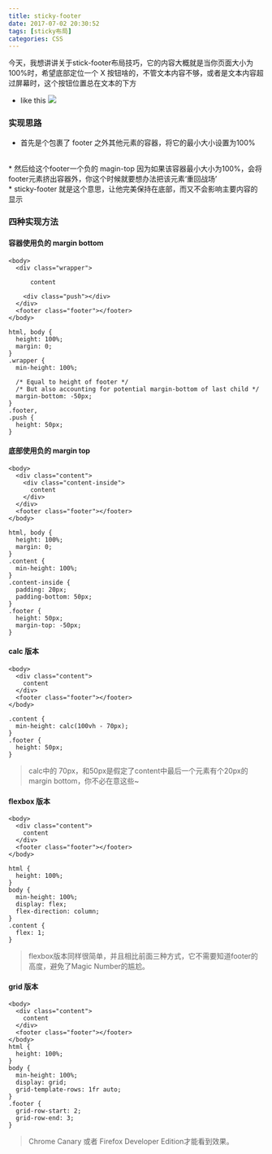 ```yaml
---
title: sticky-footer
date: 2017-07-02 20:30:52
tags: [sticky布局]
categories: CSS
---
```


今天，我想讲讲关于stick-footer布局技巧，它的内容大概就是当你页面大小为100%时，希望底部定位一个 X 按钮啥的，不管文本内容不够，或者是文本内容超过屏幕时，这个按钮位置总在文本的下方
* like this
![](http://img0.tuicool.com/fuANjiq.png!web)

### 实现思路
  * 首先是个包裹了 footer 之外其他元素的容器，将它的最小大小设置为100%
  <br>
  * 然后给这个footer一个负的 magin-top 因为如果该容器最小大小为100%，会将footer元素挤出容器外，你这个时候就要想办法把该元素‘重回战场’
  <br>
  * sticky-footer 就是这个意思，让他完美保持在底部，而又不会影响主要内容的显示

### 四种实现方法
#### 容器使用负的 margin bottom
```
<body>
  <div class="wrapper">

      content

    <div class="push"></div>
  </div>
  <footer class="footer"></footer>
</body>

html, body {
  height: 100%;
  margin: 0;
}
.wrapper {
  min-height: 100%;

  /* Equal to height of footer */
  /* But also accounting for potential margin-bottom of last child */
  margin-bottom: -50px;
}
.footer,
.push {
  height: 50px;
}
```
#### 底部使用负的 margin top
```
<body>
  <div class="content">
    <div class="content-inside">
      content
    </div>
  </div>
  <footer class="footer"></footer>
</body>

html, body {
  height: 100%;
  margin: 0;
}
.content {
  min-height: 100%;
}
.content-inside {
  padding: 20px;
  padding-bottom: 50px;
}
.footer {
  height: 50px;
  margin-top: -50px;
}
```

#### calc 版本
```
<body>
  <div class="content">
    content
  </div>
  <footer class="footer"></footer>
</body>

.content {
  min-height: calc(100vh - 70px);
}
.footer {
  height: 50px;
}
```
> calc中的 70px，和50px是假定了content中最后一个元素有个20px的margin bottom，你不必在意这些~

#### flexbox 版本
```
<body>
  <div class="content">
    content
  </div>
  <footer class="footer"></footer>
</body>

html {
  height: 100%;
}
body {
  min-height: 100%;
  display: flex;
  flex-direction: column;
}
.content {
  flex: 1;
}
```
> flexbox版本同样很简单，并且相比前面三种方式，它不需要知道footer的高度，避免了Magic Number的尴尬。

#### grid 版本
```
<body>
  <div class="content">
    content
  </div>
  <footer class="footer"></footer>
</body>
html {
  height: 100%;
}
body {
  min-height: 100%;
  display: grid;
  grid-template-rows: 1fr auto;
}
.footer {
  grid-row-start: 2;
  grid-row-end: 3;
}
```
> Chrome Canary 或者 Firefox Developer Edition才能看到效果。